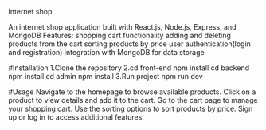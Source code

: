 Internet shop 

An internet shop application built with React.js, Node.js, Express, and MongoDB
Features: 
     shopping cart functionality
     adding and deleting products from the cart
     sorting products by price
     user authentication(login and registration)
     integration with MongoDB for data storage

#Installation
1.Clone the repository
2.cd front-end 
  npm install
  cd backend
  npm install
  cd admin
  npm install
3.Run project
  npm run dev

#Usage
Navigate to the homepage to browse available products.
Click on a product to view details and add it to the cart.
Go to the cart page to manage your shopping cart.
Use the sorting options to sort products by price.
Sign up or log in to access additional features.
  

    
     
     

